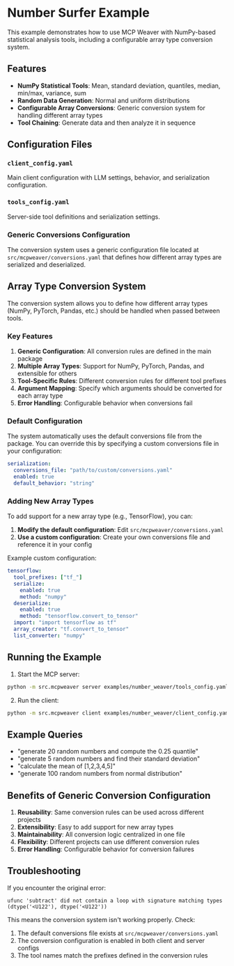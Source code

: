# Number Surfer Example

This example demonstrates how to use MCP Weaver with NumPy-based statistical analysis tools, including a configurable array type conversion system.

## Features

- **NumPy Statistical Tools**: Mean, standard deviation, quantiles, median, min/max, variance, sum
- **Random Data Generation**: Normal and uniform distributions
- **Configurable Array Conversions**: Generic conversion system for handling different array types
- **Tool Chaining**: Generate data and then analyze it in sequence

## Configuration Files

### `client_config.yaml`
Main client configuration with LLM settings, behavior, and serialization configuration.

### `tools_config.yaml`
Server-side tool definitions and serialization settings.

### Generic Conversions Configuration
The conversion system uses a generic configuration file located at `src/mcpweaver/conversions.yaml` that defines how different array types are serialized and deserialized.

## Array Type Conversion System

The conversion system allows you to define how different array types (NumPy, PyTorch, Pandas, etc.) should be handled when passed between tools.

### Key Features

1. **Generic Configuration**: All conversion rules are defined in the main package
2. **Multiple Array Types**: Support for NumPy, PyTorch, Pandas, and extensible for others
3. **Tool-Specific Rules**: Different conversion rules for different tool prefixes
4. **Argument Mapping**: Specify which arguments should be converted for each array type
5. **Error Handling**: Configurable behavior when conversions fail

### Default Configuration

The system automatically uses the default conversions file from the package. You can override this by specifying a custom conversions file in your configuration:

```yaml
serialization:
  conversions_file: "path/to/custom/conversions.yaml"
  enabled: true
  default_behavior: "string"
```

### Adding New Array Types

To add support for a new array type (e.g., TensorFlow), you can:

1. **Modify the default configuration**: Edit `src/mcpweaver/conversions.yaml`
2. **Use a custom configuration**: Create your own conversions file and reference it in your config

Example custom configuration:
```yaml
tensorflow:
  tool_prefixes: ["tf_"]
  serialize:
    enabled: true
    method: "numpy"
  deserialize:
    enabled: true
    method: "tensorflow.convert_to_tensor"
  import: "import tensorflow as tf"
  array_creator: "tf.convert_to_tensor"
  list_converter: "numpy"
```

## Running the Example

1. Start the MCP server:
```bash
python -m src.mcpweaver server examples/number_weaver/tools_config.yaml
```

2. Run the client:
```bash
python -m src.mcpweaver client examples/number_weaver/client_config.yaml "generate 10 random numbers and find their mean"
```

## Example Queries

- "generate 20 random numbers and compute the 0.25 quantile"
- "generate 5 random numbers and find their standard deviation"
- "calculate the mean of [1,2,3,4,5]"
- "generate 100 random numbers from normal distribution"

## Benefits of Generic Conversion Configuration

1. **Reusability**: Same conversion rules can be used across different projects
2. **Extensibility**: Easy to add support for new array types
3. **Maintainability**: All conversion logic centralized in one file
4. **Flexibility**: Different projects can use different conversion rules
5. **Error Handling**: Configurable behavior for conversion failures

## Troubleshooting

If you encounter the original error:
```
ufunc 'subtract' did not contain a loop with signature matching types (dtype('<U122'), dtype('<U122'))
```

This means the conversion system isn't working properly. Check:
1. The default conversions file exists at `src/mcpweaver/conversions.yaml`
2. The conversion configuration is enabled in both client and server configs
3. The tool names match the prefixes defined in the conversion rules 
